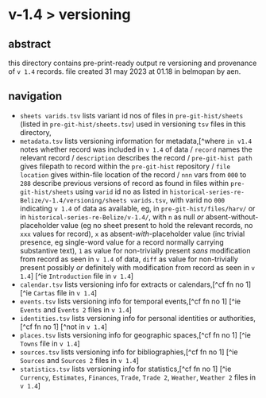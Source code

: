 # v-1.4 > versioning

## abstract

this directory contains pre-print-ready output re versioning and provenance of `v 1.4` records. file created 31 may 2023 at 01.18 in belmopan by aen.

## navigation

- `sheets varids.tsv` lists variant id nos of files in `pre-git-hist/sheets` (listed in `pre-git-hist/sheets.tsv`) used in versioning `tsv` files in this directory,
- `metadata.tsv` lists versioning information for metadata,[^where `in v1.4` notes whether record was included in `v 1.4` of data / `record` names the relevant record / `description` describes the record / `pre-git-hist path` gives filepath to record within the `pre-git-hist` repository / `file location` gives within-file location of the record / `nnn` vars from `000` to `288` describe previous versions of record as found in files within `pre-git-hist/sheets` using `varid` id no as listed in `historical-series-re-Belize/v-1.4/versioning/sheets varids.tsv`, with varid no `000` indicating `v 1.4` of data as available, eg, in `pre-git-hist/files/harv/` or in `historical-series-re-Belize/v-1.4/`, with `n` as null *or* absent-without-placeholder value (eg no sheet present to hold the relevant records, no `xxx` values for record), `x` as absent-*with*-placeholder value (inc trivial presence, eg single-word value for a record normally carrying substantive text), `1` as value for non-trivially present *sans* modification from record as seen in `v 1.4` of data, `diff` as value for non-trivially present possibly *or* definitely with modification from record as seen in `v 1.4`] [^ie `Introduction` file in `v 1.4`]
- `calendar.tsv` lists versioning info for extracts or calendars,[^cf fn no 1] [^ie `Cartas` file in `v 1.4`]
- `events.tsv` lists versioning info for temporal events,[^cf fn no 1] [^ie `Events` and `Events 2` files in `v 1.4`]
- `identities.tsv` lists versioning info for personal identities or authorities,[^cf fn no 1] [^not in `v 1.4`]
- `places.tsv` lists versioning info for geographic spaces,[^cf fn no 1] [^ie `Towns` file in `v 1.4`]
- `sources.tsv` lists versioning info for bibliographies,[^cf fn no 1] [^ie `Sources` and `Sources 2` files in `v 1.4`]
- `statistics.tsv` lists versioning info for statistics,[^cf fn no 1] [^ie `Currency`, `Estimates`, `Finances`, `Trade`, `Trade 2`, `Weather`, `Weather 2` files in `v 1.4`]

